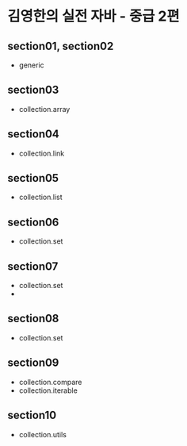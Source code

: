 # 김영한의 실전 자바 - 중급 2편

## section01, section02
- generic

## section03
- collection.array

## section04
- collection.link

## section05
- collection.list

## section06
- collection.set

## section07
- collection.set
- 
## section08
- collection.set
 
## section09
- collection.compare
- collection.iterable
 
## section10
- collection.utils

